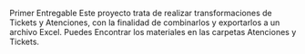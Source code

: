 Primer Entregable
Este proyecto trata de realizar transformaciones de Tickets y Atenciones, con la finalidad de combinarlos y exportarlos a un archivo Excel. Puedes Encontrar los materiales en las carpetas Atenciones y Tickets.
